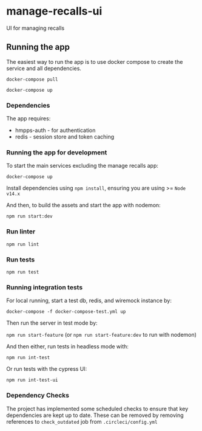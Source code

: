 # manage-recalls-ui
UI for managing recalls

## Running the app
The easiest way to run the app is to use docker compose to create the service and all dependencies. 

`docker-compose pull`

`docker-compose up`

### Dependencies
The app requires: 
* hmpps-auth - for authentication
* redis - session store and token caching

### Running the app for development

To start the main services excluding the manage recalls app: 

`docker-compose up`

Install dependencies using `npm install`, ensuring you are using >= `Node v14.x`

And then, to build the assets and start the app with nodemon:

`npm run start:dev`

### Run linter

`npm run lint`

### Run tests

`npm run test`

### Running integration tests

For local running, start a test db, redis, and wiremock instance by:

`docker-compose -f docker-compose-test.yml up`

Then run the server in test mode by:

`npm run start-feature` (or `npm run start-feature:dev` to run with nodemon)

And then either, run tests in headless mode with:

`npm run int-test`
 
Or run tests with the cypress UI:

`npm run int-test-ui`


### Dependency Checks

The project has implemented some scheduled checks to ensure that key dependencies are kept up to date.
These can be removed by removing references to `check_outdated` job from `.circleci/config.yml`